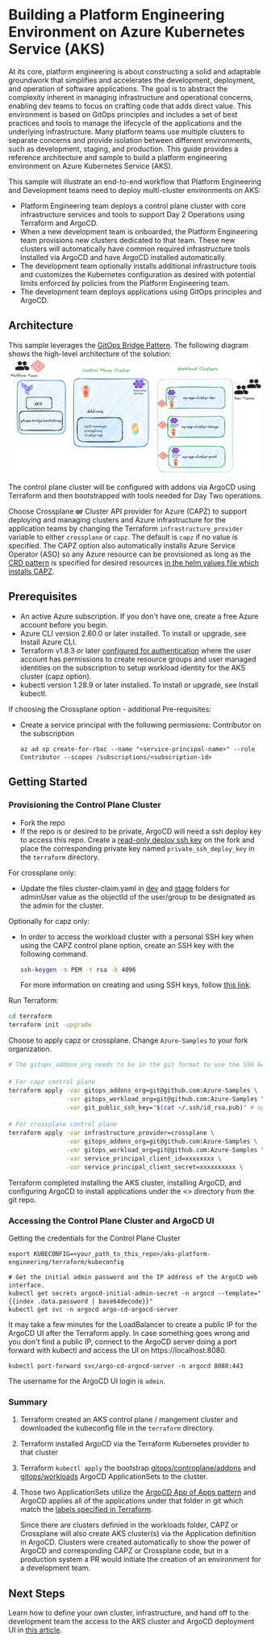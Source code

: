 # Building a Platform Engineering Environment on Azure Kubernetes Service (AKS)

At its core, platform engineering is about constructing a solid and adaptable groundwork that simplifies and accelerates the development, deployment, and operation of software applications.  The goal is to abstract the complexity inherent in managing infrastructure and operational concerns, enabling dev teams to focus on crafting code that adds direct value. This environment is based on GitOps principles and includes a set of best practices and tools to manage the lifecycle of the applications and the underlying infrastructure. Many platform teams use multiple clusters to separate concerns and provide isolation between different environments, such as development, staging, and production. This guide provides a reference architecture and sample to build a platform engineering environment on Azure Kubernetes Service (AKS).

This sample will illustrate an end-to-end workflow that Platform Engineering and Development teams need to deploy multi-cluster environments on AKS:

- Platform Engineering team deploys a control plane cluster with core infrastructure services and tools to support Day 2 Operations using Terraform and ArgoCD.
- When a new development team is onboarded, the Platform Engineering team provisions new clusters dedicated to that team.  These new clusters will automatically have common required infrastructure tools installed via ArgoCD and have ArgoCD installed automatically.
- The development team optionally installs additional infrastructure tools and customizes the Kubernetes configuration as desired with potential limits enforced by policies from the Platform Engineering team.
- The development team deploys applications using GitOps principles and ArgoCD.

## Architecture

This sample leverages the [GitOps Bridge Pattern](https://github.com/gitops-bridge-dev/gitops-bridge?tab=readme-ov-file).  The following diagram shows the high-level architecture of the solution:  
![Platform Engineering on AKS Architecture Diagram](./images/Architecture%20Diagram.png)

The control plane cluster will be configured with addons via ArgoCD using Terraform and then bootstrapped with tools needed for Day Two operations.  

Choose Crossplane **or** Cluster API provider for Azure (CAPZ) to support deploying and managing clusters and Azure infrastructure for the application teams by changing the Terraform `infrastructure_provider` variable to either `crossplane` or `capz`.  The default is `capz` if no value is specified.  The CAPZ option also automatically installs Azure Service Operator (ASO) so any Azure resource can be provisioned as long as the [CRD pattern](https://azure.github.io/azure-service-operator/guide/crd-management/#automatic-crd-installation-recommended) is specified for desired resources [in the helm values file which installs CAPZ](https://github.com/Azure-Samples/aks-platform-engineering/blob/main/gitops/environments/default/addons/cluster-api-operator/values.yaml#L12).

## Prerequisites

- An active Azure subscription. If you don't have one, create a free Azure account before you begin.
- Azure CLI version 2.60.0 or later installed. To install or upgrade, see Install Azure CLI.
- Terraform v1.8.3 or later [configured for authentication](https://learn.microsoft.com/azure/developer/terraform/authenticate-to-azure?tabs=bash) where the user account has permissions to create resource groups and user managed identities on the subscription to setup workload identity for the AKS cluster (capz option).
- kubectl version 1.28.9 or later installed. To install or upgrade, see Install kubectl.

If choosing the Crossplane option - additional Pre-requisites:

- Create a service principal with the following permissions:
    Contributor on the subscription

    ```azurecli
    az ad sp create-for-rbac --name "<service-principal-name>" --role Contributor --scopes /subscriptions/<subscription-id>
    ```

## Getting Started

### Provisioning the Control Plane Cluster

- Fork the repo
- If the repo is or desired to be private, ArgoCD will need a ssh deploy key to access this repo. Create a [read-only deploy ssh key](https://docs.github.com/en/authentication/connecting-to-github-with-ssh/managing-deploy-keys#deploy-keys) on the fork and place the corresponding private key named `private_ssh_deploy_key` in the `terraform` directory.

For crossplane only:
- Update the files cluster-claim.yaml in [dev](./gitops/clusters/crossplane/clusters/my-app-cluster/dev/cluster-claim.yaml) and [stage](./gitops/clusters/crossplane/clusters/my-app-cluster/stage/cluster-claim.yaml) folders for adminUser value as the objectId of the user/group to be designated as the admin for the cluster.

Optionally for capz only:
- In order to access the workload cluster with a personal SSH key when using the CAPZ control plane option, create an SSH key with the following command. 

    ```bash
    ssh-keygen -m PEM -t rsa -b 4096
    ```

    For more information on creating and using SSH keys, follow [this link](https://learn.microsoft.com/en-us/azure/virtual-machines/linux/create-ssh-keys-detailed).

Run Terraform:

```bash
cd terraform
terraform init -upgrade
```

Choose to apply capz or crossplane.  Change `Azure-Samples` to your fork organization.

```bash
# The gitops_addons_org needs to be in the git format to use the SSH key unless the repo is public

# For capz control plane
terraform apply -var gitops_addons_org=git@github.com:Azure-Samples \
                -var gitops_workload_org=git@github.com:Azure-Samples \
                -var git_public_ssh_key="$(cat ~/.ssh/id_rsa.pub)" # optional - only use if you want SSH key passed into workload cluster

# For crossplane control plane
terraform apply -var infrastructure_provider=crossplane \
                -var gitops_addons_org=git@github.com:Azure-Samples \
                -var gitops_workload_org=git@github.com:Azure-Samples \
                -var service_principal_client_id=xxxxxxxx \
                -var service_principal_client_secret=xxxxxxxxxx \
```

Terraform completed installing the AKS cluster, installing ArgoCD, and configuring ArgoCD to install applications under the <> directory from the git repo.

### Accessing the Control Plane Cluster and ArgoCD UI

Getting the credentials for the Control Plane Cluster

```shell
export KUBECONFIG=<your_path_to_this_repo>/aks-platform-engineering/terraform/kubeconfig
```

```shell
# Get the initial admin password and the IP address of the ArgoCD web interface.
kubectl get secrets argocd-initial-admin-secret -n argocd --template="{{index .data.password | base64decode}}"
kubectl get svc -n argocd argo-cd-argocd-server
```

It may take a few minutes for the LoadBalancer to create a public IP for the ArgoCD UI after the Terraform apply. In case something goes wrong and you don't find a public IP, connect to the ArgoCD server doing a port forward with kubectl and access the UI on https://localhost:8080.

```kubectl
kubectl port-forward svc/argo-cd-argocd-server -n argocd 8080:443
```

The username for the ArgoCD UI login is `admin`.

### Summary

1. Terraform created an AKS control plane / mangement cluster and downloaded the kubeconfig file in the `terraform` directory.
1. Terraform installed ArgoCD via the Terraform Kubernetes provider to that cluster
1. Terraform `kubectl apply` the bootstrap [gitops/controplane/addons](https://github.com/Azure-Samples/aks-platform-engineering/tree/main/gitops/bootstrap/control-plane/addons) and [gitops/workloads](https://github.com/Azure-Samples/aks-platform-engineering/tree/main/gitops/bootstrap/workloads) ArgoCD ApplicationSets to the cluster. 
1.  Those two ApplicationSets utilize the [ArgoCD App of Apps pattern](https://argo-cd.readthedocs.io/en/stable/operator-manual/cluster-bootstrapping/#app-of-apps-pattern) and ArgoCD applies all of the applications under that folder in git which match the [labels specified in Terraform](https://github.com/Azure-Samples/aks-platform-engineering/blob/main/terraform/main.tf#L20-L38).

    Since there are clusters definied in the workloads folder, CAPZ or Crossplane will also create AKS cluster(s) via the Application definition in ArgoCD.  Clusters were created automatically to show the power of ArgoCD and corresponding CAPZ or Crossplane code, but in a production system a PR would initiate the creation of an environment for a development team.

## Next Steps

Learn how to define your own cluster, infrastructure, and hand off to the development team the access to the AKS cluster and ArgoCD deployment UI in [this article](./docs/Onboard-New-Dev-Team.md).
